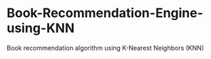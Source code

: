 # Book-Recommendation-Engine-using-KNN
Book recommendation algorithm using K-Nearest Neighbors (KNN)
